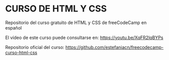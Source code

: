 # CURSO DE HTML Y CSS
Repositorio del curso gratuito de HTML y CSS de freeCodeCamp en español

El vídeo de este curso puede consultarse en: https://youtu.be/XqFR2lqBYPs

Repositorio oficial del curso: https://github.com/estefaniacn/freecodecamp-curso-html-css
